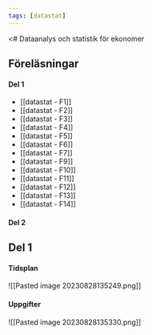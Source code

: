 ```yaml
---
tags: [datastat]
---
```

<# Dataanalys och statistik för ekonomer

## Föreläsningar

#### Del 1
- [[datastat - F1]]
- [[datastat - F2]]
- [[datastat - F3]]
- [[datastat - F4]]
- [[datastat - F5]]
- [[datastat - F6]]
- [[datastat - F7]]
- [[datastat - F9]] 
- [[datastat - F10]]
- [[datastat - F11]]
- [[datastat - F12]]
- [[datastat - F13]]
- [[datastat - F14]]

#### Del 2



## Del 1

#### Tidsplan
![[Pasted image 20230828135249.png]]

#### Uppgifter
![[Pasted image 20230828135330.png]]